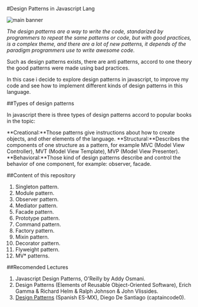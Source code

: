 #Design Patterns in Javascript Lang

![main banner](https://raw.githubusercontent.com/captaincode0/design-patterns-js/master/banner.jpg)

*The design patterns are a way to write the code, standarized by programmers to repeat the same patterns or code, but with good practices, is a complex theme, and there are a lot of new patterns, it depends of the paradigm programmers use to write awesome code.*

Such as design patterns exists, there are anti patterns, accord to one theory the good patterns were made using bad practices.

In this case i decide to explore design patterns in javascript, to improve my code and see how to implement different kinds of design patterns in this language.

##Types of design patterns

In javascript there is three types of design patterns accord to popular books in the topic:

**Creational:**Those patterns give instructions about how to create objects, and other elements of the language.
**Structural:**Describes the components of one structure as a pattern, for example MVC (Model View Controller), MVT (Model View Template), MVP (Model View Presenter).
**Behavioral:**Those kind of design patterns describe and control the behavior of one component, for example: observer, facade.

##Content of this repository

1. Singleton pattern.
2. Module pattern.
3. Observer pattern.
4. Mediator pattern.
5. Facade pattern.
6. Prototype pattern.
7. Command pattern.
8. Factory pattern.
9. Mixin pattern.
10. Decorator pattern.
11. Flyweight pattern.
12. MV* patterns.

##Recomended Lectures

1. Javascript Design Patterns, O'Reilly by Addy Osmani.
2. Design Patterns (Elements of Reusable Object-Oriented Software), Erich Gamma & Richard Helm & Ralph Johnson & John Vlissides.
3. [Design Patterns](https://docs.google.com/document/d/1g1SjFHE5wlReTI-ShnBWQdp_SPryE3P8X_SPUl2Xkqc/edit?usp=sharing) (Spanish ES-MX), Diego De Santiago (captaincode0).